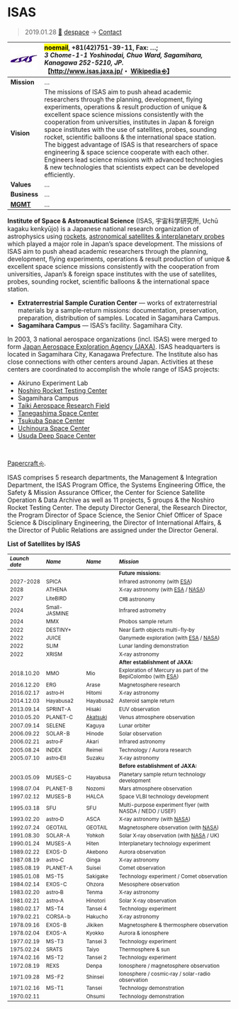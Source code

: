 # ISAS
> 2019.01.28 [🚀](../../index/index.md) [despace](../index.md) → [Contact](../contact.md)

|[![](../f/contact/i/isas_logo1_thumb.webp)](../f/contact/i/isas_logo1.webp)|<mark>noemail</mark>, +81(42)751-39-11, Fax: …;<br> *3 Chome-1-1 Yoshinodai, Chuo Ward, Sagamihara, Kanagawa 252-5210, JP.*<br> 【<http://www.isas.jaxa.jp/>・ [Wikipedia ⎆](https://en.wikipedia.org/wiki/Institute_of_Space_and_Astronautical_Science)】|
|:-|:-|
|**Mission**|…|
|**Vision**|The missions of ISAS aim to push ahead academic researchers through the planning, development, flying experiments, operations & result production of unique & excellent space science missions consistently with the cooperation from universities, institutes in Japan & foreign space institutes with the use of satellites, probes, sounding rocket, scientific balloons & the international space station. The biggest advantage of ISAS is that researchers of space engineering & space science cooperate with each other. Engineers lead science missions with advanced technologies & new technologies that scientists expect can be developed efficiently.|
|**Values**|…|
|**Business**|…|
|**[MGMT](../mgmt.md)**|…|

**Institute of Space & Astronautical Science** (ISAS, 宇宙科学研究所, Uchū kagaku kenkyūjo) is a Japanese national research organization of astrophysics using [rockets](../lv.md), [astronomical satellites & interplanetary probes](../sc.md) which played a major role in Japan’s space development. The missions of ISAS aim to push ahead academic researchers through the planning, development, flying experiments, operations & result production of unique & excellent space science missions consistently with the cooperation from universities, Japan’s & foreign space institutes with the use of satellites, probes, sounding rocket, scientific balloons & the international space station.

   - **Extraterrestrial Sample Curation Center** — works of extraterrestrial materials by a sample‑return missions: documentation, preservation, preparation, distribution of samples. Located in Sagamihara Campus.
   - **Sagamihara Campus** — ISAS’s facility. Sagamihara City.

In 2003, 3 national aerospace organizations (incl. ISAS) were merged to form [Japan Aerospace Exploration Agency (JAXA)](jaxa.md). ISAS headquarters is located in Sagamihara City, Kanagawa Prefecture. The Institute also has close connections with other centers around Japan. Activities at these centers are coordinated to accomplish the whole range of ISAS projects:

   - Akiruno Experiment Lab
   - [Noshiro Rocket Testing Center](noshiro_rtc.md)
   - Sagamihara Campus
   - [Taiki Aerospace Research Field](../spaceport.md)
   - [Tanegashima Space Center](../spaceport.md)
   - [Tsukuba Space Center](tsukuba_sc.md)
   - [Uchinoura Space Center](../spaceport.md)
   - [Usuda Deep Space Center](udsc.md)

<p style="page-break-after:always"> </p>

[Papercraft ⎆](http://www.isas.jaxa.jp/en/gallery/papercrafts/).

ISAS comprises 5 research departments, the Management & Integration Department, the ISAS Program Office, the Systems Engineering Office, the Safety & Mission Assurance Officer, the Center for Science Satellite Operation & Data Archive as well as 11 projects, 5 groups & the Noshiro Rocket Testing Center. The deputy Director General, the Research Director, the Program Director of Space Science, the Senior Chief Officer of Space Science & Disciplinary Engineering, the Director of International Affairs, & the Director of Public Relations are assigned under the Director General.

**List of Satellites by ISAS**

<small>

|*Launch date*|*Name*|*Name*|*Mission*|
|:-|:-|:-|:-|
| | | |**Future missions:**|
|2027-2028|SPICA| |Infrared astronomy (with [ESA](esa.md))|
|2028|ATHENA| |X‑ray astronomy (with [ESA](esa.md) / [NASA](nasa.md))|
|2027|LiteBIRD| |C㎆ astronomy|
|2024|Small-JASMINE| |Infrared astrometry|
|2024|MMX| |Phobos sample return|
|2022|DESTINY+| |Near Earth objects multi-fly‑by|
|2022|JUICE| |Ganymede exploration (with [ESA](esa.md) / [NASA](nasa.md))|
|2022|SLIM| |Lunar landing demonstration|
|2022|XRISM| |X‑ray astronomy|
| | | |**After establishment of JAXA:**|
|2018.10.20|MMO|Mio|Exploration of Mercury as part of the BepiColombo (with [ESA](esa.md))|
|2016.12.20|ERG|Arase|Magnetosphere research|
|2016.02.17|astro‑H|Hitomi|X‑ray astronomy|
|2014.12.03|Hayabusa2|Hayabusa2|Asteroid sample return|
|2013.09.14|SPRINT-A|Hisaki|EUV observation|
|2010.05.20|PLANET-C|[Akatsuki](Akatsuki.md)|Venus atmosphere observation|
|2007.09.14|SELENE|Kaguya|Lunar orbiter|
|2006.09.22|SOLAR-B|Hinode|Solar observation|
|2006.02.21|astro‑F|Akari|Infrared astronomy|
|2005.08.24|INDEX|Reimei|Technology / Aurora research|
|2005.07.10|astro‑EII|Suzaku|X‑ray astronomy|
| | | |**Before establishment of JAXA:**|
|2003.05.09|MUSES-C|Hayabusa|Planetary sample return technology development|
|1998.07.04|PLANET-B|Nozomi|Mars atmosphere observation|
|1997.02.12|MUSES-B|HALCA|Space VLBI technology development|
|1995.03.18|SFU|SFU|Multi-purpose experiment flyer (with NASDA / NEDO / USEF)|
|1993.02.20|astro‑D|ASCA|X‑ray astronomy (with [NASA](nasa.md))|
|1992.07.24|GEOTAIL|GEOTAIL|Magnetosphere observation (with [NASA](nasa.md))|
|1991.08.30|SOLAR-A|Yohkoh|Solar X‑ray observation (with [NASA](nasa.md) / UK)|
|1990.01.24|MUSES-A|Hiten|Interplanetary technology experiment|
|1989.02.22|EXOS-D|Akebono|Aurora observation|
|1987.08.19|astro‑C|Ginga|X‑ray astronomy|
|1985.08.19|PLANET-A|Suisei|Comet observation|
|1985.01.08|MS-T5|Sakigake|Technology experiment / Comet observation|
|1984.02.14|EXOS-C|Ohzora|Mesosphere observation|
|1983.02.20|astro‑B|Tenma|X‑ray astronomy|
|1981.02.21|astro‑A|Hinotori|Solar X‑ray observation|
|1980.02.17|MS-T4|Tansei 4|Technology experiment|
|1979.02.21|CORSA-b|Hakucho|X‑ray astronomy|
|1978.09.16|EXOS-B|Jikiken|Magnetosphere & thermosphere observation|
|1978.02.04|EXOS-A|Kyokko|Aurora & ionosphere|
|1977.02.19|MS-T3|Tansei 3|Technology experiment|
|1975.02.24|SRATS|Taiyo|Thermosphere & sun|
|1974.02.16|MS-T2|Tansei 2|Technology experiment|
|1972.08.19|REXS|Denpa|Ionosphere / magnetosphere observation|
|1971.09.28|MS-F2|Shinsei|Ionosphere / cosmic‑ray / solar-radio observation|
|1971.02.16|MS-T1|Tansei|Technology demonstration|
|1970.02.11| |Ohsumi|Technology demonstration|

</small>
